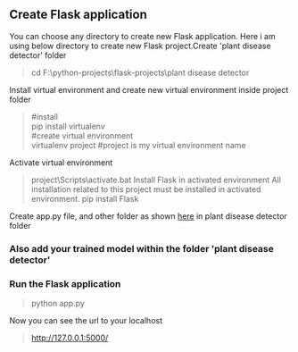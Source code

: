 ## Create Flask application

You can choose any directory to create new Flask application. Here i am using below directory to create new Flask project.Create 'plant disease detector' folder
> cd F:\python-projects\flask-projects\plant disease detector

Install virtual environment and create new virtual environment inside project folder
> #install <br>
> pip install virtualenv <br>
> #create virtual environment <br>
> virtualenv project #project is my virtual environment name <br>

Activate virtual environment
> project\Scripts\activate.bat
Install Flask in activated environment
All installation related to this project must be installed in activated environment.
> pip install Flask

Create app.py file, and other folder as shown [here](https://github.com/nitishnb/Plant-Disease-Detection/blob/main/Plant%20Disease%20Detector/app.py) in plant disease detector folder
### Also add your trained model within the folder 'plant disease detector'

### Run the Flask application
> python app.py

Now you can see the url to your localhost
> http://127.0.0.1:5000/
